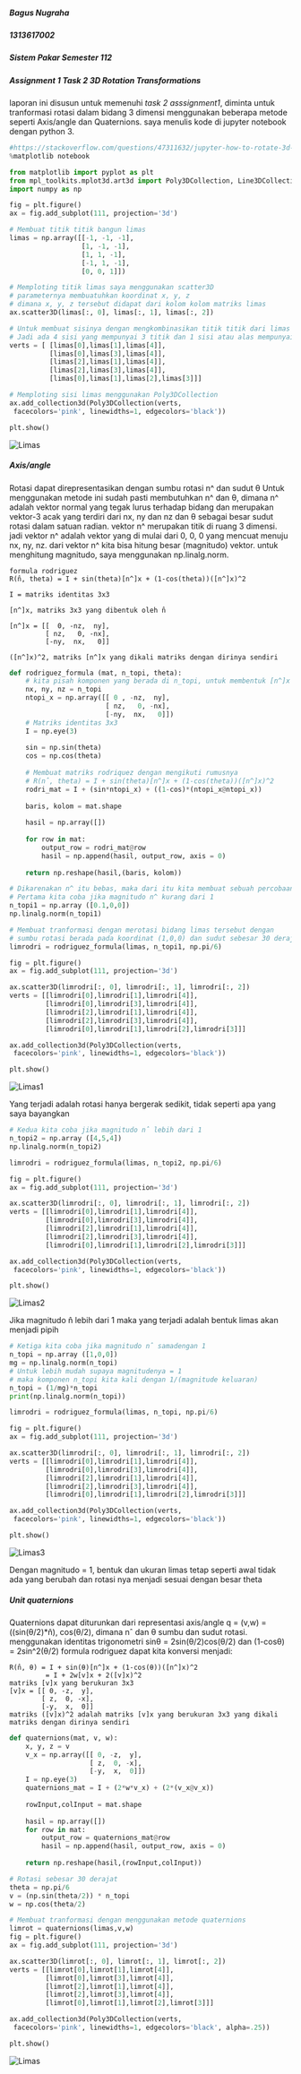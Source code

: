 ##### Bagus Nugraha #####
##### 1313617002 #####
##### Sistem Pakar Semester 112 #####
##### Assignment 1 Task 2 3D Rotation Transformations #####

laporan ini disusun untuk memenuhi *task 2 asssignment1*, diminta untuk tranformasi rotasi dalam bidang 3 dimensi menggunakan beberapa metode seperti Axis/angle dan Quaternions. saya menulis kode di jupyter notebook dengan python 3.

```python
#https://stackoverflow.com/questions/47311632/jupyter-how-to-rotate-3d-graph
%matplotlib notebook
```


```python
from matplotlib import pyplot as plt
from mpl_toolkits.mplot3d.art3d import Poly3DCollection, Line3DCollection
import numpy as np

fig = plt.figure()
ax = fig.add_subplot(111, projection='3d')

# Membuat titik titik bangun limas
limas = np.array([[-1, -1, -1],
                  [1, -1, -1],
                  [1, 1, -1],
                  [-1, 1, -1],
                  [0, 0, 1]])

# Memploting titik limas saya menggunakan scatter3D
# parameternya membuatuhkan koordinat x, y, z 
# dimana x, y, z tersebut didapat dari kolom kolom matriks limas 
ax.scatter3D(limas[:, 0], limas[:, 1], limas[:, 2])

# Untuk membuat sisinya dengan mengkombinasikan titik titik dari limas tersebut
# Jadi ada 4 sisi yang mempunyai 3 titik dan 1 sisi atau alas mempunyai 4 titik
verts = [ [limas[0],limas[1],limas[4]],
          [limas[0],limas[3],limas[4]],
          [limas[2],limas[1],limas[4]],
          [limas[2],limas[3],limas[4]], 
          [limas[0],limas[1],limas[2],limas[3]]]

# Memploting sisi limas menggunakan Poly3DCollection
ax.add_collection3d(Poly3DCollection(verts, 
 facecolors='pink', linewidths=1, edgecolors='black'))

plt.show()
```

![Limas](img3Dtransform/limas.png)


##### Axis/angle #####
Rotasi dapat direpresentasikan dengan sumbu rotasi n^ dan sudut θ
Untuk menggunakan metode ini sudah pasti membutuhkan n^ dan θ, dimana 
n^ adalah vektor normal yang tegak lurus terhadap bidang dan merupakan vektor-3 acak yang terdiri dari nx, ny dan nz dan θ 
sebagai besar sudut rotasi dalam satuan radian. vektor n^ merupakan
titik di ruang 3 dimensi. jadi vektor n^ adalah vektor yang di mulai 
dari 0, 0, 0 yang mencuat menuju nx, ny, nz.
dari vektor n^ kita bisa hitung besar (magnitudo) vektor. 
untuk menghitung magnitudo, saya menggunakan np.linalg.norm.

```
formula rodriguez
R(n̂, theta) = I + sin(theta)[n^]x + (1-cos(theta))([n^]x)^2

I = matriks identitas 3x3

[n^]x, matriks 3x3 yang dibentuk oleh n̂

[n^]x = [[  0, -nz,  ny],
         [ nz,   0, -nx],
         [-ny,  nx,   0]]

([n^]x)^2, matriks [n^]x yang dikali matriks dengan dirinya sendiri
```


```python
def rodriguez_formula (mat, n_topi, theta):
    # kita pisah komponen yang berada di n_topi, untuk membentuk [n^]x
    nx, ny, nz = n_topi
    ntopi_x = np.array([[ 0 , -nz,  ny],
                        [ nz,   0, -nx],
                        [-ny,  nx,   0]])
    # Matriks identitas 3x3
    I = np.eye(3)
    
    sin = np.sin(theta)
    cos = np.cos(theta)
    
    # Membuat matriks rodriquez dengan mengikuti rumusnya
    # R(n̂, theta) = I + sin(theta)[n^]x + (1-cos(theta))([n^]x)^2
    rodri_mat = I + (sin*ntopi_x) + ((1-cos)*(ntopi_x@ntopi_x))
    
    baris, kolom = mat.shape
    
    hasil = np.array([])
    
    for row in mat:
        output_row = rodri_mat@row
        hasil = np.append(hasil, output_row, axis = 0)
    
    return np.reshape(hasil,(baris, kolom))
```


```python
# Dikarenakan n^ itu bebas, maka dari itu kita membuat sebuah percobaan
# Pertama kita coba jika magnitudo n^ kurang dari 1 
n_topi1 = np.array ([0.1,0,0])
np.linalg.norm(n_topi1)
```

```python
# Membuat tranformasi dengan merotasi bidang limas tersebut dengan
# sumbu rotasi berada pada koordinat (1,0,0) dan sudut sebesar 30 derajat
limrodri = rodriguez_formula(limas, n_topi1, np.pi/6)

fig = plt.figure()
ax = fig.add_subplot(111, projection='3d')

ax.scatter3D(limrodri[:, 0], limrodri[:, 1], limrodri[:, 2])
verts = [[limrodri[0],limrodri[1],limrodri[4]],
         [limrodri[0],limrodri[3],limrodri[4]],
         [limrodri[2],limrodri[1],limrodri[4]],
         [limrodri[2],limrodri[3],limrodri[4]],
         [limrodri[0],limrodri[1],limrodri[2],limrodri[3]]]

ax.add_collection3d(Poly3DCollection(verts, 
 facecolors='pink', linewidths=1, edgecolors='black'))

plt.show()
```
![Limas1](img3Dtransform/limas_rodri_n_topi1.png)

Yang terjadi adalah rotasi hanya bergerak sedikit, tidak seperti apa yang saya bayangkan 

```python
# Kedua kita coba jika magnitudo n̂ lebih dari 1 
n_topi2 = np.array ([4,5,4])
np.linalg.norm(n_topi2)
```

```python
limrodri = rodriguez_formula(limas, n_topi2, np.pi/6)

fig = plt.figure()
ax = fig.add_subplot(111, projection='3d')

ax.scatter3D(limrodri[:, 0], limrodri[:, 1], limrodri[:, 2])
verts = [[limrodri[0],limrodri[1],limrodri[4]],
         [limrodri[0],limrodri[3],limrodri[4]],
         [limrodri[2],limrodri[1],limrodri[4]],
         [limrodri[2],limrodri[3],limrodri[4]],
         [limrodri[0],limrodri[1],limrodri[2],limrodri[3]]]

ax.add_collection3d(Poly3DCollection(verts, 
 facecolors='pink', linewidths=1, edgecolors='black'))

plt.show()
```

![Limas2](img3Dtransform/limas_rodri_n_topi2.png)

Jika magnitudo n̂ lebih dari 1 maka yang terjadi adalah bentuk limas akan menjadi pipih

```python
# Ketiga kita coba jika magnitudo n̂ samadengan 1
n_topi = np.array ([1,0,0])
mg = np.linalg.norm(n_topi)
# Untuk lebih mudah supaya magnitudenya = 1 
# maka komponen n_topi kita kali dengan 1/(magnitude keluaran)
n_topi = (1/mg)*n_topi
print(np.linalg.norm(n_topi))
```

```python
limrodri = rodriguez_formula(limas, n_topi, np.pi/6)

fig = plt.figure()
ax = fig.add_subplot(111, projection='3d')

ax.scatter3D(limrodri[:, 0], limrodri[:, 1], limrodri[:, 2])
verts = [[limrodri[0],limrodri[1],limrodri[4]],
         [limrodri[0],limrodri[3],limrodri[4]],
         [limrodri[2],limrodri[1],limrodri[4]],
         [limrodri[2],limrodri[3],limrodri[4]],
         [limrodri[0],limrodri[1],limrodri[2],limrodri[3]]]

ax.add_collection3d(Poly3DCollection(verts, 
 facecolors='pink', linewidths=1, edgecolors='black'))

plt.show()
```
![Limas3](img3Dtransform/limas_rodri_n_topi.png)

Dengan magnitudo = 1, bentuk dan ukuran limas tetap seperti awal tidak ada yang berubah dan 
rotasi nya menjadi sesuai dengan besar theta

##### Unit quaternions #####
Quaternions dapat diturunkan dari representasi axis/angle
q = (v,w) = ((sin(θ/2)*n̂), cos(θ/2), dimana  nˆ dan θ sumbu dan sudut rotasi. menggunakan identitas trigonometri sinθ = 2sin(θ/2)cos(θ/2)
dan (1-cosθ) = 2sin^2(θ/2)
formula rodriguez dapat kita konversi menjadi:

```
R(n̂, θ) = I + sin(θ)[n^]x + (1-cos(θ))([n^]x)^2
         = I + 2w[v]x + 2([v]x)^2
matriks [v]x yang berukuran 3x3
[v]x = [[ 0, -z,  y],
        [ z,  0, -x],
        [-y,  x,  0]]
matriks ([v]x)^2 adalah matriks [v]x yang berukuran 3x3 yang dikali matriks dengan dirinya sendiri
```

```python
def quaternions(mat, v, w):
    x, y, z = v
    v_x = np.array([[ 0, -z,  y],
                    [ z,  0, -x],
                    [-y,  x,  0]])
    I = np.eye(3)
    quaternions_mat = I + (2*w*v_x) + (2*(v_x@v_x))
    
    rowInput,colInput = mat.shape
    
    hasil = np.array([])
    for row in mat:
        output_row = quaternions_mat@row
        hasil = np.append(hasil, output_row, axis = 0)
    
    return np.reshape(hasil,(rowInput,colInput))
```


```python
# Rotasi sebesar 30 derajat
theta = np.pi/6
v = (np.sin(theta/2)) * n_topi
w = np.cos(theta/2)
```


```python
# Membuat tranformasi dengan menggunakan metode quaternions 
limrot = quaternions(limas,v,w)
fig = plt.figure()
ax = fig.add_subplot(111, projection='3d')

ax.scatter3D(limrot[:, 0], limrot[:, 1], limrot[:, 2])
verts = [[limrot[0],limrot[1],limrot[4]],
         [limrot[0],limrot[3],limrot[4]],
         [limrot[2],limrot[1],limrot[4]],
         [limrot[2],limrot[3],limrot[4]],
         [limrot[0],limrot[1],limrot[2],limrot[3]]]

ax.add_collection3d(Poly3DCollection(verts, 
 facecolors='pink', linewidths=1, edgecolors='black', alpha=.25))

plt.show()
```

![Limas](img3Dtransform/limas_quarternions.png)
